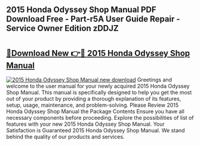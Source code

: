 ## 2015 Honda Odyssey Shop Manual PDF Download Free - Part-r5A User Guide Repair - Service Owner Edition zDDJZ

# <h2><a href="http://bc49274.oget.top/?id=2015+Honda+Odyssey+Shop+Manual">🔗Download New 👉🔴 2015 Honda Odyssey Shop Manual</a></h2>

[![2015 Honda Odyssey Shop Manual new download](https://i.imgur.com/5g1atiW.png)](http://bc49274.oget.top/?id=2015+Honda+Odyssey+Shop+Manual)
Greetings and welcome to the user manual for your newly acquired 2015 Honda Odyssey Shop Manual. This manual is specifically designed to help you get the most out of your product by providing a thorough explanation of its features, setup, usage, maintenance, and problem-solving. Please Review 2015 Honda Odyssey Shop Manual the Package Contents Ensure you have all necessary components before proceeding. Explore the possibilities of list of features with your new 2015 Honda Odyssey Shop Manual. Your Satisfaction is Guaranteed 2015 Honda Odyssey Shop Manual. We stand behind the quality of our products and services.
